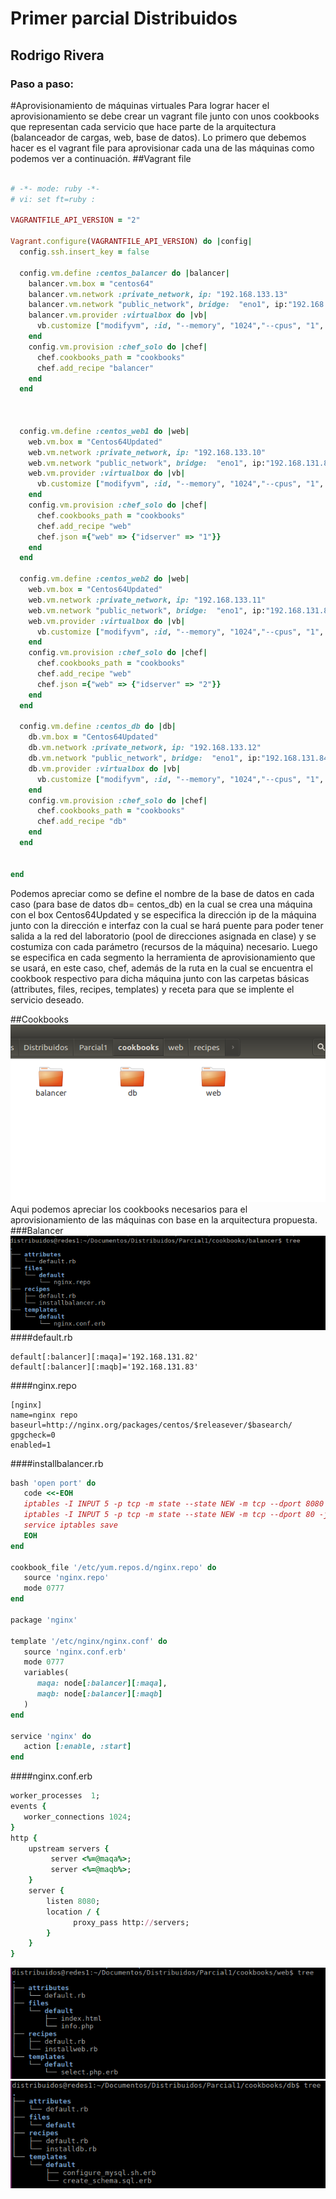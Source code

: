 # Primer parcial Distribuidos
## Rodrigo Rivera


### Paso a paso:


#Aprovisionamiento de máquinas virtuales
Para lograr hacer el aprovisionamiento se debe crear un vagrant file junto con unos cookbooks que representan cada servicio que hace parte de la arquitectura (balanceador de cargas, web, base de datos).
Lo primero que debemos hacer es el vagrant file para aprovisionar cada una de las máquinas como podemos ver a continuación.
##Vagrant file

```ruby

# -*- mode: ruby -*-
# vi: set ft=ruby :

VAGRANTFILE_API_VERSION = "2"

Vagrant.configure(VAGRANTFILE_API_VERSION) do |config|
  config.ssh.insert_key = false

  config.vm.define :centos_balancer do |balancer|
    balancer.vm.box = "centos64"
    balancer.vm.network :private_network, ip: "192.168.133.13"
    balancer.vm.network "public_network", bridge:  "eno1", ip:"192.168.131.85"
    balancer.vm.provider :virtualbox do |vb|
      vb.customize ["modifyvm", :id, "--memory", "1024","--cpus", "1", "--name", "centos_balancer"]
    end
    config.vm.provision :chef_solo do |chef|
      chef.cookbooks_path = "cookbooks"
      chef.add_recipe "balancer"
    end
  end

 

  config.vm.define :centos_web1 do |web|
    web.vm.box = "Centos64Updated"
    web.vm.network :private_network, ip: "192.168.133.10"
    web.vm.network "public_network", bridge:  "eno1", ip:"192.168.131.82"
    web.vm.provider :virtualbox do |vb|
      vb.customize ["modifyvm", :id, "--memory", "1024","--cpus", "1", "--name", "centos-web1" ]
    end
    config.vm.provision :chef_solo do |chef|
      chef.cookbooks_path = "cookbooks"
      chef.add_recipe "web"
      chef.json ={"web" => {"idserver" => "1"}} 
    end
  end

  config.vm.define :centos_web2 do |web|
    web.vm.box = "Centos64Updated"
    web.vm.network :private_network, ip: "192.168.133.11"
    web.vm.network "public_network", bridge:  "eno1", ip:"192.168.131.83"
    web.vm.provider :virtualbox do |vb|
      vb.customize ["modifyvm", :id, "--memory", "1024","--cpus", "1", "--name", "centos-web2" ]
    end
    config.vm.provision :chef_solo do |chef|
      chef.cookbooks_path = "cookbooks"
      chef.add_recipe "web"
      chef.json ={"web" => {"idserver" => "2"}} 
    end
  end

  config.vm.define :centos_db do |db|
    db.vm.box = "Centos64Updated"
    db.vm.network :private_network, ip: "192.168.133.12"
    db.vm.network "public_network", bridge:  "eno1", ip:"192.168.131.84"
    db.vm.provider :virtualbox do |vb|
      vb.customize ["modifyvm", :id, "--memory", "1024","--cpus", "1", "--name", "centos-db" ]
    end
    config.vm.provision :chef_solo do |chef|
      chef.cookbooks_path = "cookbooks"
      chef.add_recipe "db"
    end
  end
 

end
```

Podemos apreciar como se define el nombre de la base de datos en cada caso (para base de datos db= centos_db) en la cual se crea una máquina con el box Centos64Updated y se especifica la dirección ip de la máquina junto con la dirección e interfaz con la cual se hará puente para poder tener salida a la red del laboratorio (pool de direcciones asignada en clase) y se costumiza con cada parámetro (recursos de la máquina) necesario. Luego se especifica en cada segmento la herramienta de aprovisionamiento que se usará, en este caso, chef, además de la ruta en la cual se encuentra el cookbook respectivo para dicha máquina junto con las carpetas básicas (attributes, files, recipes, templates) y receta para que se implente el servicio deseado.

##Cookbooks
![Cookbooks parcial](images/cookbooks.png)
Aqui podemos apreciar los cookbooks necesarios para el aprovisionamiento de las máquinas con base en la arquitectura propuesta.
###Balancer
![Balancer-tree](images/tree-balancer.png)
####default.rb
```
default[:balancer][:maqa]='192.168.131.82'
default[:balancer][:maqb]='192.168.131.83'
```
####nginx.repo
```
[nginx]
name=nginx repo
baseurl=http://nginx.org/packages/centos/$releasever/$basearch/
gpgcheck=0
enabled=1
```
####installbalancer.rb
```ruby
bash 'open port' do
   code <<-EOH
   iptables -I INPUT 5 -p tcp -m state --state NEW -m tcp --dport 8080 -j ACCEPT
   iptables -I INPUT 5 -p tcp -m state --state NEW -m tcp --dport 80 -j ACCEPT
   service iptables save
   EOH
end

cookbook_file '/etc/yum.repos.d/nginx.repo' do
   source 'nginx.repo'
   mode 0777
end

package 'nginx'

template '/etc/nginx/nginx.conf' do
   source 'nginx.conf.erb'
   mode 0777
   variables(
      maqa: node[:balancer][:maqa],
      maqb: node[:balancer][:maqb]
   )
end

service 'nginx' do
   action [:enable, :start]
end
```
####nginx.conf.erb
```ruby
worker_processes  1;
events {
   worker_connections 1024;
}
http {
    upstream servers {
         server <%=@maqa%>;
         server <%=@maqb%>;
    }
    server {
        listen 8080;
        location / {
              proxy_pass http://servers;
        }
    }
}
```
![Web-tree](images/web-tree.png)
![Db-tree](images/db-tree.png)

